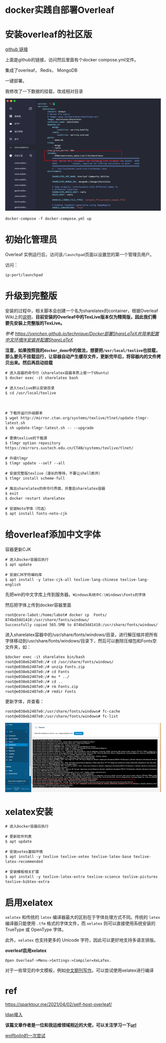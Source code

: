 # docker实践自部署Overleaf

# 安装overleaf的社区版

[github 链接](https://github.com/overleaf/overleaf)

上面是github的链接，访问然后里面有个docker compose.yml文件。

集成了overleaf， Redis， MongoDB

一键部署。

我修改了一下数据的挂载，改成相对目录

![refs/heads/master/image-20230413234939354](https://raw.githubusercontent.com/kengerlwl/kengerlwl.github.io/refs/heads/master/image/72eba7038b7a0441bc4cabfa1b6703c9/ad50ab79944109ff4ada7a17760076a3.png)

```
docker-compose -f docker-compose.yml up
```





# 初始化管理员

Overleaf 实例运行后，访问该`/launchpad`页面以设置您的第一个管理员用户。

访问：

```
ip:port/launchpad
```







# 升级到完整版

安装的过程中，相关脚本会创建一个名为sharelatex的container，根据Overleaf Wiki上的[说明](https://github.com/overleaf/overleaf/wiki/Server-Pro:-setup)，**目前安装的Overleaf中的TexLive版本仅为精简版，因此我们需要先安装上完整版的TexLive。**

*参考 https://yxnchen.github.io/technique/Docker部署ShareLaTeX并简单配置中文环境/#安装并配置ShareLaTeX*





**注意，如果按照我的`docker_demo`中的做法，想要把`/usr/local/texlive`也挂载，那么要先不挂载运行，让容器自动产生缓存文件，更新完毕后，将容器内的文件拷贝出来。然后再启动挂载**

```
# 进入容器的命令行（sharelatex容器本质上是一个Ubuntu）
$ docker exec -it sharelatex bash

# 进入texlive默认安装目录
$ cd /usr/local/texlive



# 下载并运行升级脚本
$ wget http://mirror.ctan.org/systems/texlive/tlnet/update-tlmgr-latest.sh
$ sh update-tlmgr-latest.sh -- --upgrade

# 更换texlive的下载源
$ tlmgr option repository https://mirrors.sustech.edu.cn/CTAN/systems/texlive/tlnet/

# 升级tlmgr
$ tlmgr update --self --all

# 安装完整版texlive（漫长的等待，不要让shell断开）
$ tlmgr install scheme-full

# 推出sharelatex的命令行界面，并重启sharelatex容器
$ exit
$ docker restart sharelatex

# 安装Noto字体（可选）
$ apt install fonts-noto-cjk
```





# 给overleaf添加中文字体

容器更新CJK

```
# 进入Docker容器后执行
$ apt update
 
# 安装CJK字符编码库
$ apt install -y latex-cjk-all texlive-lang-chinese texlive-lang-english
```



先把win的中文字库上传到服务器。`Windows系统中C:\Windows\Fonts的字体`



然后把字体上传到docker容器里面

```
root@core-labot:/home/labot# docker cp  Fonts/ 874bd3dd1410:/usr/share/fonts/windows/
Successfully copied 565.5MB to 874bd3dd1410:/usr/share/fonts/windows/
```



进入sharelatex容器中的/usr/share/fonts/windows/目录，进行解压缩并把所有字体移动到/usr/share/fonts/windows/目录下，然后可以删除压缩包和Fonts空文件夹，如：

```text
$docker exec -it sharelatex bin/bash
root@e038eb2407e0:/# cd /usr/share/fonts/windows/
root@e038eb2407e0:/# unzip Fonts.zip
root@e038eb2407e0:/# cd Fonts
root@e038eb2407e0:/# mv * ../
root@e038eb2407e0:/# cd ..
root@e038eb2407e0:/# rm Fonts.zip
root@e038eb2407e0:/# rmdir Fonts
```

更新字体，并查看：

```text
root@e038eb2407e0:/usr/share/fonts/windows# fc-cache
root@e038eb2407e0:/usr/share/fonts/windows# fc-list
```

![refs/heads/master/image-20230419160545910](https://raw.githubusercontent.com/kengerlwl/kengerlwl.github.io/refs/heads/master/image/72eba7038b7a0441bc4cabfa1b6703c9/8fb75c02b80f49fb798ddce6769a67ad.png)





# xelatex安装

```
# 进入Docker容器后执行
 
# 更新软件列表
$ apt update
 
# 安装xetex基础环境
$ apt install -y texlive texlive-xetex texlive-latex-base texlive-latex-recommended
 
# 安装模板相关扩展
$ apt install -y texlive-latex-extra texlive-science texlive-pictures texlive-bibtex-extra
```





# 启用xelatex

`xelatex` 和传统的 `latex` 编译器最大的区别在于字体处理方式不同。传统的 `latex` 编译器只能使用 `.tfm` 格式的字体文件，而 `xelatex` 则可以直接使用系统安装的 TrueType 或 OpenType 字体。

此外，`xelatex` 也支持更多的 Unicode 字符，因此可以更好地支持多语言排版。

**overleaf启用xelatex**

```
Open Overleaf->Menu->Settings->Compiler=XeLaTex.
```



对于一些常见的中文模板，例如[中文期刊写作](https://www.overleaf.com/latex/templates/zhong-wen-qi-kan-xie-zuo/mmdfzcknjtjw)。可以尝试使用xelatex进行编译





# ref

https://sparktour.me/2021/04/02/self-host-overleaf/

[ldap接入](https://sparktour.me/2022/06/11/self-host-overleaf-with-ldap-and-oauth2-support/)

**该篇文章作者是一位和我运维领域相近的大佬，可以关注学习一下[url](https://sparktour.me/archives/)**

[wolfbolin的一次尝试](https://github.com/CSUcse/CSUthesis/issues/32)

